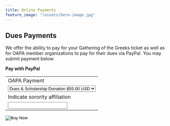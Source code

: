 ```yaml
---
title: Online Payments
feature_image: "/assets/hero-image.jpg"
---
```



## Dues Payments

We offer the ability to pay for your Gathering of the Greeks ticket as well as for OAPA member organizations to pay for their dues via PayPal. You may submit payment below. 

**Pay with PayPal**
<form action="https://www.paypal.com/cgi-bin/webscr" method="post" target="_top">
  <input type="hidden" name="cmd" value="_s-xclick" />
  <input type="hidden" name="hosted_button_id" value="ADSXLSJD6HUVE" />
  <table>
    <tr>
      <td>
        <input type="hidden" name="on0" value="OAPA Payment"/>
        OAPA Payment
      </td>
    </tr>
    <tr>
      <td>
        <select name="os0">
          <option value="Dues &amp; Scholarship Donation">
            Dues &amp; Scholarship Donation $55.00 USD
          </option>
          <option value="Dues">
            Dues $30.00 USD
          </option>
          <option value="Gathering of Greeks Ticket">
            Gathering of Greeks Ticket $25.00 USD
          </option>
        </select>
      </td>
    </tr>
    <tr>
      <td>
        <input type="hidden" name="on1" value="Indicate sorority affiliation"/>
        Indicate sorority affiliation
      </td>
    </tr>
    <tr>
      <td>
        <input type="text" name="os1" maxLength="200" />
      </td>
    </tr>
  </table>
  <input type="hidden" name="currency_code" value="USD" />
  <input type="image" src="https://www.paypalobjects.com/en_US/i/btn/btn_buynowCC_LG.gif" border="0" name="submit" title="PayPal - The safer, easier way to pay online!" alt="Buy Now" />
</form>
